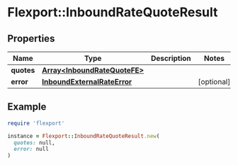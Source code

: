 # Flexport::InboundRateQuoteResult

## Properties

| Name | Type | Description | Notes |
| ---- | ---- | ----------- | ----- |
| **quotes** | [**Array&lt;InboundRateQuoteFE&gt;**](InboundRateQuoteFE.md) |  |  |
| **error** | [**InboundExternalRateError**](InboundExternalRateError.md) |  | [optional] |

## Example

```ruby
require 'flexport'

instance = Flexport::InboundRateQuoteResult.new(
  quotes: null,
  error: null
)
```

